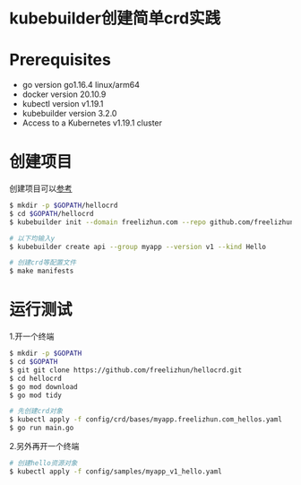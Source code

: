 # kubebuilder创建简单crd实践
# Prerequisites
* go version go1.16.4 linux/arm64
* docker version 20.10.9
* kubectl version v1.19.1
* kubebuilder version 3.2.0
* Access to a Kubernetes v1.19.1 cluster
# 创建项目
创建项目可以[参考](https://book.kubebuilder.io/quick-start.html)
```bash
$ mkdir -p $GOPATH/hellocrd
$ cd $GOPATH/hellocrd
$ kubebuilder init --domain freelizhun.com --repo github.com/freelizhun/hellocrd

# 以下均输入y
$ kubebuilder create api --group myapp --version v1 --kind Hello

# 创建crd等配置文件
$ make manifests
```

# 运行测试
1.开一个终端
```bash
$ mkdir -p $GOPATH
$ cd $GOPATH
$ git git clone https://github.com/freelizhun/hellocrd.git
$ cd hellocrd
$ go mod download
$ go mod tidy

# 先创建crd对象
$ kubectl apply -f config/crd/bases/myapp.freelizhun.com_hellos.yaml
$ go run main.go
```
2.另外再开一个终端
```bash
# 创建hello资源对象
$ kubectl apply -f config/samples/myapp_v1_hello.yaml
```